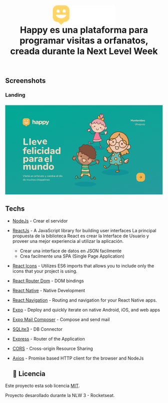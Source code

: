 
<h1 align="center">
  <img  align="center" alt="Logo" title="logo" width="200px"src="/web/src/images/Logo.svg">
  <br>
  Happy es una plataforma para programar visitas a orfanatos, creada durante la Next Level Week
</h1>
<br>

## Screenshots
### Landing
<h3 align="center">
    <img alt="Landing" title="landingpage" width="800px" src="/Github/images/Landing.png">
</h3>

  ## Techs
- [NodeJs](https://nodejs.org/en/) - Crear el servidor
- [ReactJs](https://reactjs.org) - A JavaScript library for building user interfaces
La principal propuesta de la biblioteca React es crear la Interface de Usuario y proveer una mejor experiencia al utilizar la aplicación.

   - Crear una interface de datos en JSON facilmente
   - Crea facilmente una SPA (Single Page Application)
- [React Icons](https://react-icons.github.io/react-icons/) - Utilizes ES6 imports that allows you to include only the icons that your project is using.
- [React Router Dom](https://github.com/ReactTraining/react-router/tree/master/packages/react-router-dom) - DOM bindings
- [React Native](https://reactnative.dev) - Native Development
- [React Navigation](https://reactnavigation.org/docs/getting-started/) - Routing and navigation for your React Native apps.
- [Expo](https://expo.io) - Deploy and quickly iterate on native Android, iOS, and web apps
 - [Expo Mail Composer](https://docs.expo.io/versions/latest/sdk/mail-composer/) - Compose and send mail 
- [SQLite3](https://www.sqlite.org) - DB Connector
- [Express](https://expressjs.com/) - Router of the Application
- [CORS](https://www.npmjs.com/package/cors) - Cross-origin Resource Sharing
- [Axios](https://github.com/axios/axios) - Promise based HTTP client for the browser and NodeJs

  
  ## 📝 Licencia

Este proyecto esta sob licencia [MIT](./LICENSE).

Proyecto desarollado durante la NLW 3 - Rocketseat.


   
